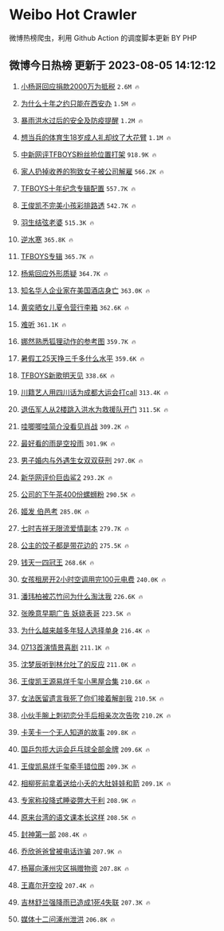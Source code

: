 # Weibo Hot Crawler 



微博热榜爬虫，利用 Github Action 的调度脚本更新 BY PHP 


## 微博今日热榜 更新于 2023-08-05 14:12:12 
1. [小杨哥回应捐款2000万为抵税](https://s.weibo.com/weibo?q=%23%E5%B0%8F%E6%9D%A8%E5%93%A5%E5%9B%9E%E5%BA%94%E6%8D%90%E6%AC%BE2000%E4%B8%87%E4%B8%BA%E6%8A%B5%E7%A8%8E%23&t=31&band_rank=1&Refer=top) `2.6M 🔥` 

1. [为什么十年之约只能在西安办](https://s.weibo.com/weibo?q=%23%E4%B8%BA%E4%BB%80%E4%B9%88%E5%8D%81%E5%B9%B4%E4%B9%8B%E7%BA%A6%E5%8F%AA%E8%83%BD%E5%9C%A8%E8%A5%BF%E5%AE%89%E5%8A%9E%23&t=31&band_rank=2&Refer=top) `1.5M 🔥` 

1. [暴雨洪水过后的安全及防疫提醒](https://s.weibo.com/weibo?q=%23%E6%9A%B4%E9%9B%A8%E6%B4%AA%E6%B0%B4%E8%BF%87%E5%90%8E%E7%9A%84%E5%AE%89%E5%85%A8%E5%8F%8A%E9%98%B2%E7%96%AB%E6%8F%90%E9%86%92%23&t=31&band_rank=3&Refer=top) `1.2M 🔥` 

1. [想当兵的体育生18岁成人礼却纹了大花臂](https://s.weibo.com/weibo?q=%23%E6%83%B3%E5%BD%93%E5%85%B5%E7%9A%84%E4%BD%93%E8%82%B2%E7%94%9F18%E5%B2%81%E6%88%90%E4%BA%BA%E7%A4%BC%E5%8D%B4%E7%BA%B9%E4%BA%86%E5%A4%A7%E8%8A%B1%E8%87%82%23&t=31&band_rank=4&Refer=top) `1.1M 🔥` 

1. [中新网评TFBOYS粉丝抢位置打架](https://s.weibo.com/weibo?q=%23%E4%B8%AD%E6%96%B0%E7%BD%91%E8%AF%84TFBOYS%E7%B2%89%E4%B8%9D%E6%8A%A2%E4%BD%8D%E7%BD%AE%E6%89%93%E6%9E%B6%23&t=31&band_rank=5&Refer=top) `918.9K 🔥` 

1. [家人扔掉收养的狗致女子被公司解雇](https://s.weibo.com/weibo?q=%23%E5%AE%B6%E4%BA%BA%E6%89%94%E6%8E%89%E6%94%B6%E5%85%BB%E7%9A%84%E7%8B%97%E8%87%B4%E5%A5%B3%E5%AD%90%E8%A2%AB%E5%85%AC%E5%8F%B8%E8%A7%A3%E9%9B%87%23&t=31&band_rank=6&Refer=top) `566.2K 🔥` 

1. [TFBOYS十年纪念专辑配置](https://s.weibo.com/weibo?q=%23TFBOYS%E5%8D%81%E5%B9%B4%E7%BA%AA%E5%BF%B5%E4%B8%93%E8%BE%91%E9%85%8D%E7%BD%AE%23&t=31&band_rank=7&Refer=top) `557.7K 🔥` 

1. [王俊凯不完美小孩彩排路透](https://s.weibo.com/weibo?q=%23%E7%8E%8B%E4%BF%8A%E5%87%AF%E4%B8%8D%E5%AE%8C%E7%BE%8E%E5%B0%8F%E5%AD%A9%E5%BD%A9%E6%8E%92%E8%B7%AF%E9%80%8F%23&t=31&band_rank=8&Refer=top) `542.7K 🔥` 

1. [羽生结弦老婆](https://s.weibo.com/weibo?q=%23%E7%BE%BD%E7%94%9F%E7%BB%93%E5%BC%A6%E8%80%81%E5%A9%86%23&t=31&band_rank=9&Refer=top) `515.3K 🔥` 

1. [逆水寒](https://s.weibo.com/weibo?q=%E9%80%86%E6%B0%B4%E5%AF%92&t=31&band_rank=10&Refer=top) `365.8K 🔥` 

1. [TFBOYS专辑](https://s.weibo.com/weibo?q=TFBOYS%E4%B8%93%E8%BE%91&t=31&band_rank=11&Refer=top) `365.7K 🔥` 

1. [杨紫回应外形质疑](https://s.weibo.com/weibo?q=%23%E6%9D%A8%E7%B4%AB%E5%9B%9E%E5%BA%94%E5%A4%96%E5%BD%A2%E8%B4%A8%E7%96%91%23&t=31&band_rank=12&Refer=top) `364.7K 🔥` 

1. [知名华人企业家在美国酒店身亡](https://s.weibo.com/weibo?q=%23%E7%9F%A5%E5%90%8D%E5%8D%8E%E4%BA%BA%E4%BC%81%E4%B8%9A%E5%AE%B6%E5%9C%A8%E7%BE%8E%E5%9B%BD%E9%85%92%E5%BA%97%E8%BA%AB%E4%BA%A1%23&t=31&band_rank=13&Refer=top) `363.0K 🔥` 

1. [黄奕晒女儿夏令营行李箱](https://s.weibo.com/weibo?q=%23%E9%BB%84%E5%A5%95%E6%99%92%E5%A5%B3%E5%84%BF%E5%A4%8F%E4%BB%A4%E8%90%A5%E8%A1%8C%E6%9D%8E%E7%AE%B1%23&t=31&band_rank=14&Refer=top) `362.6K 🔥` 

1. [难听](https://s.weibo.com/weibo?q=%E9%9A%BE%E5%90%AC&t=31&band_rank=15&Refer=top) `361.1K 🔥` 

1. [娜然熟悉狐狸动作的参考图](https://s.weibo.com/weibo?q=%E5%A8%9C%E7%84%B6%E7%86%9F%E6%82%89%E7%8B%90%E7%8B%B8%E5%8A%A8%E4%BD%9C%E7%9A%84%E5%8F%82%E8%80%83%E5%9B%BE&t=31&band_rank=16&Refer=top) `359.7K 🔥` 

1. [暑假工25天挣三千多什么水平](https://s.weibo.com/weibo?q=%23%E6%9A%91%E5%81%87%E5%B7%A525%E5%A4%A9%E6%8C%A3%E4%B8%89%E5%8D%83%E5%A4%9A%E4%BB%80%E4%B9%88%E6%B0%B4%E5%B9%B3%23&t=31&band_rank=17&Refer=top) `359.6K 🔥` 

1. [TFBOYS新歌明天见](https://s.weibo.com/weibo?q=%23TFBOYS%E6%96%B0%E6%AD%8C%E6%98%8E%E5%A4%A9%E8%A7%81%23&t=31&band_rank=18&Refer=top) `338.6K 🔥` 

1. [川籍艺人用四川话为成都大运会打call](https://s.weibo.com/weibo?q=%23%E5%B7%9D%E7%B1%8D%E8%89%BA%E4%BA%BA%E7%94%A8%E5%9B%9B%E5%B7%9D%E8%AF%9D%E4%B8%BA%E6%88%90%E9%83%BD%E5%A4%A7%E8%BF%90%E4%BC%9A%E6%89%93call%23&t=31&band_rank=19&Refer=top) `313.4K 🔥` 

1. [退伍军人从2楼跳入洪水为救援队开门](https://s.weibo.com/weibo?q=%23%E9%80%80%E4%BC%8D%E5%86%9B%E4%BA%BA%E4%BB%8E2%E6%A5%BC%E8%B7%B3%E5%85%A5%E6%B4%AA%E6%B0%B4%E4%B8%BA%E6%95%91%E6%8F%B4%E9%98%9F%E5%BC%80%E9%97%A8%23&t=31&band_rank=20&Refer=top) `311.5K 🔥` 

1. [哇唧唧哇简介没看见肖战](https://s.weibo.com/weibo?q=%23%E5%93%87%E5%94%A7%E5%94%A7%E5%93%87%E7%AE%80%E4%BB%8B%E6%B2%A1%E7%9C%8B%E8%A7%81%E8%82%96%E6%88%98%23&t=31&band_rank=21&Refer=top) `309.2K 🔥` 

1. [最好看的雨是空投雨](https://s.weibo.com/weibo?q=%23%E6%9C%80%E5%A5%BD%E7%9C%8B%E7%9A%84%E9%9B%A8%E6%98%AF%E7%A9%BA%E6%8A%95%E9%9B%A8%23&t=31&band_rank=22&Refer=top) `301.9K 🔥` 

1. [男子婚内与外遇生女双双获刑](https://s.weibo.com/weibo?q=%23%E7%94%B7%E5%AD%90%E5%A9%9A%E5%86%85%E4%B8%8E%E5%A4%96%E9%81%87%E7%94%9F%E5%A5%B3%E5%8F%8C%E5%8F%8C%E8%8E%B7%E5%88%91%23&t=31&band_rank=23&Refer=top) `297.0K 🔥` 

1. [新华网评价巨齿鲨2](https://s.weibo.com/weibo?q=%23%E6%96%B0%E5%8D%8E%E7%BD%91%E8%AF%84%E4%BB%B7%E5%B7%A8%E9%BD%BF%E9%B2%A82%23&t=31&band_rank=24&Refer=top) `293.2K 🔥` 

1. [公司的下午茶400份螺蛳粉](https://s.weibo.com/weibo?q=%23%E5%85%AC%E5%8F%B8%E7%9A%84%E4%B8%8B%E5%8D%88%E8%8C%B6400%E4%BB%BD%E8%9E%BA%E8%9B%B3%E7%B2%89%23&t=31&band_rank=25&Refer=top) `290.5K 🔥` 

1. [姬发 伯邑考](https://s.weibo.com/weibo?q=%E5%A7%AC%E5%8F%91%20%E4%BC%AF%E9%82%91%E8%80%83&t=31&band_rank=26&Refer=top) `285.0K 🔥` 

1. [七时吉祥无限流爱情副本](https://s.weibo.com/weibo?q=%23%E4%B8%83%E6%97%B6%E5%90%89%E7%A5%A5%E6%97%A0%E9%99%90%E6%B5%81%E7%88%B1%E6%83%85%E5%89%AF%E6%9C%AC%23&t=31&band_rank=27&Refer=top) `279.7K 🔥` 

1. [公主的饺子都是带花边的](https://s.weibo.com/weibo?q=%E5%85%AC%E4%B8%BB%E7%9A%84%E9%A5%BA%E5%AD%90%E9%83%BD%E6%98%AF%E5%B8%A6%E8%8A%B1%E8%BE%B9%E7%9A%84&t=31&band_rank=28&Refer=top) `275.5K 🔥` 

1. [钱天一四冠王](https://s.weibo.com/weibo?q=%23%E9%92%B1%E5%A4%A9%E4%B8%80%E5%9B%9B%E5%86%A0%E7%8E%8B%23&t=31&band_rank=29&Refer=top) `268.6K 🔥` 

1. [女孩租房开2小时空调用完100元电费](https://s.weibo.com/weibo?q=%23%E5%A5%B3%E5%AD%A9%E7%A7%9F%E6%88%BF%E5%BC%802%E5%B0%8F%E6%97%B6%E7%A9%BA%E8%B0%83%E7%94%A8%E5%AE%8C100%E5%85%83%E7%94%B5%E8%B4%B9%23&t=31&band_rank=30&Refer=top) `240.0K 🔥` 

1. [潘玮柏被芯竹问为什么淘汰我](https://s.weibo.com/weibo?q=%23%E6%BD%98%E7%8E%AE%E6%9F%8F%E8%A2%AB%E8%8A%AF%E7%AB%B9%E9%97%AE%E4%B8%BA%E4%BB%80%E4%B9%88%E6%B7%98%E6%B1%B0%E6%88%91%23&t=31&band_rank=31&Refer=top) `226.6K 🔥` 

1. [张晚意早期广告 妖娆表哥](https://s.weibo.com/weibo?q=%E5%BC%A0%E6%99%9A%E6%84%8F%E6%97%A9%E6%9C%9F%E5%B9%BF%E5%91%8A%20%E5%A6%96%E5%A8%86%E8%A1%A8%E5%93%A5&t=31&band_rank=32&Refer=top) `223.5K 🔥` 

1. [为什么越来越多年轻人选择单身](https://s.weibo.com/weibo?q=%E4%B8%BA%E4%BB%80%E4%B9%88%E8%B6%8A%E6%9D%A5%E8%B6%8A%E5%A4%9A%E5%B9%B4%E8%BD%BB%E4%BA%BA%E9%80%89%E6%8B%A9%E5%8D%95%E8%BA%AB&t=31&band_rank=33&Refer=top) `216.4K 🔥` 

1. [0713首演情景喜剧](https://s.weibo.com/weibo?q=%230713%E9%A6%96%E6%BC%94%E6%83%85%E6%99%AF%E5%96%9C%E5%89%A7%23&t=31&band_rank=34&Refer=top) `211.1K 🔥` 

1. [沈梦辰听到林允吐了的反应](https://s.weibo.com/weibo?q=%23%E6%B2%88%E6%A2%A6%E8%BE%B0%E5%90%AC%E5%88%B0%E6%9E%97%E5%85%81%E5%90%90%E4%BA%86%E7%9A%84%E5%8F%8D%E5%BA%94%23&t=31&band_rank=35&Refer=top) `211.0K 🔥` 

1. [王俊凯王源易烊千玺小黑屋合集](https://s.weibo.com/weibo?q=%23%E7%8E%8B%E4%BF%8A%E5%87%AF%E7%8E%8B%E6%BA%90%E6%98%93%E7%83%8A%E5%8D%83%E7%8E%BA%E5%B0%8F%E9%BB%91%E5%B1%8B%E5%90%88%E9%9B%86%23&t=31&band_rank=36&Refer=top) `210.6K 🔥` 

1. [女法医留遗言我死了你们接着解剖我](https://s.weibo.com/weibo?q=%23%E5%A5%B3%E6%B3%95%E5%8C%BB%E7%95%99%E9%81%97%E8%A8%80%E6%88%91%E6%AD%BB%E4%BA%86%E4%BD%A0%E4%BB%AC%E6%8E%A5%E7%9D%80%E8%A7%A3%E5%89%96%E6%88%91%23&t=31&band_rank=37&Refer=top) `210.5K 🔥` 

1. [小伙手腕上刺初恋分手后相亲次次告吹](https://s.weibo.com/weibo?q=%23%E5%B0%8F%E4%BC%99%E6%89%8B%E8%85%95%E4%B8%8A%E5%88%BA%E5%88%9D%E6%81%8B%E5%88%86%E6%89%8B%E5%90%8E%E7%9B%B8%E4%BA%B2%E6%AC%A1%E6%AC%A1%E5%91%8A%E5%90%B9%23&t=31&band_rank=38&Refer=top) `210.2K 🔥` 

1. [卡芙卡一个无人知道的故事](https://s.weibo.com/weibo?q=%23%E5%8D%A1%E8%8A%99%E5%8D%A1%E4%B8%80%E4%B8%AA%E6%97%A0%E4%BA%BA%E7%9F%A5%E9%81%93%E7%9A%84%E6%95%85%E4%BA%8B%23&t=31&band_rank=39&Refer=top) `209.8K 🔥` 

1. [国乒包揽大运会乒乓球全部金牌](https://s.weibo.com/weibo?q=%23%E5%9B%BD%E4%B9%92%E5%8C%85%E6%8F%BD%E5%A4%A7%E8%BF%90%E4%BC%9A%E4%B9%92%E4%B9%93%E7%90%83%E5%85%A8%E9%83%A8%E9%87%91%E7%89%8C%23&t=31&band_rank=40&Refer=top) `209.6K 🔥` 

1. [王俊凯易烊千玺牵手错位图](https://s.weibo.com/weibo?q=%23%E7%8E%8B%E4%BF%8A%E5%87%AF%E6%98%93%E7%83%8A%E5%8D%83%E7%8E%BA%E7%89%B5%E6%89%8B%E9%94%99%E4%BD%8D%E5%9B%BE%23&t=31&band_rank=41&Refer=top) `209.3K 🔥` 

1. [相柳死前拿着送给小夭的大肚娃娃和箭](https://s.weibo.com/weibo?q=%23%E7%9B%B8%E6%9F%B3%E6%AD%BB%E5%89%8D%E6%8B%BF%E7%9D%80%E9%80%81%E7%BB%99%E5%B0%8F%E5%A4%AD%E7%9A%84%E5%A4%A7%E8%82%9A%E5%A8%83%E5%A8%83%E5%92%8C%E7%AE%AD%23&t=31&band_rank=42&Refer=top) `209.1K 🔥` 

1. [专家称投降式睡姿弊大于利](https://s.weibo.com/weibo?q=%23%E4%B8%93%E5%AE%B6%E7%A7%B0%E6%8A%95%E9%99%8D%E5%BC%8F%E7%9D%A1%E5%A7%BF%E5%BC%8A%E5%A4%A7%E4%BA%8E%E5%88%A9%23&t=31&band_rank=43&Refer=top) `208.9K 🔥` 

1. [原来台湾的语文课本长这样](https://s.weibo.com/weibo?q=%23%E5%8E%9F%E6%9D%A5%E5%8F%B0%E6%B9%BE%E7%9A%84%E8%AF%AD%E6%96%87%E8%AF%BE%E6%9C%AC%E9%95%BF%E8%BF%99%E6%A0%B7%23&t=31&band_rank=44&Refer=top) `208.5K 🔥` 

1. [封神第一部](https://s.weibo.com/weibo?q=%E5%B0%81%E7%A5%9E%E7%AC%AC%E4%B8%80%E9%83%A8&t=31&band_rank=45&Refer=top) `208.4K 🔥` 

1. [乔欣爸爸曾被电话诈骗](https://s.weibo.com/weibo?q=%23%E4%B9%94%E6%AC%A3%E7%88%B8%E7%88%B8%E6%9B%BE%E8%A2%AB%E7%94%B5%E8%AF%9D%E8%AF%88%E9%AA%97%23&t=31&band_rank=46&Refer=top) `207.9K 🔥` 

1. [杨幂向涿州灾区捐赠物资](https://s.weibo.com/weibo?q=%23%E6%9D%A8%E5%B9%82%E5%90%91%E6%B6%BF%E5%B7%9E%E7%81%BE%E5%8C%BA%E6%8D%90%E8%B5%A0%E7%89%A9%E8%B5%84%23&t=31&band_rank=47&Refer=top) `207.8K 🔥` 

1. [王嘉尔开空投](https://s.weibo.com/weibo?q=%23%E7%8E%8B%E5%98%89%E5%B0%94%E5%BC%80%E7%A9%BA%E6%8A%95%23&t=31&band_rank=48&Refer=top) `207.4K 🔥` 

1. [吉林舒兰强降雨已造成1死4失联](https://s.weibo.com/weibo?q=%23%E5%90%89%E6%9E%97%E8%88%92%E5%85%B0%E5%BC%BA%E9%99%8D%E9%9B%A8%E5%B7%B2%E9%80%A0%E6%88%901%E6%AD%BB4%E5%A4%B1%E8%81%94%23&t=31&band_rank=49&Refer=top) `207.3K 🔥` 

1. [媒体十二问涿州泄洪](https://s.weibo.com/weibo?q=%23%E5%AA%92%E4%BD%93%E5%8D%81%E4%BA%8C%E9%97%AE%E6%B6%BF%E5%B7%9E%E6%B3%84%E6%B4%AA%23&t=31&band_rank=50&Refer=top) `206.8K 🔥` 

